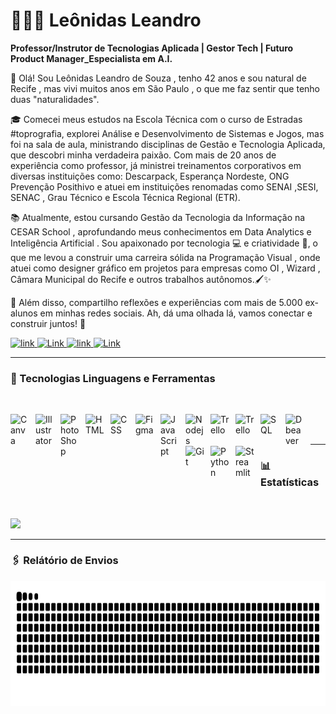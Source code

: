 # 👩🏻‍💻 Leônidas Leandro

**Professor/Instrutor de Tecnologias Aplicada | Gestor Tech | Futuro Product Manager_Especialista em A.I.**

👋 Olá! Sou Leônidas Leandro de Souza , tenho 42 anos e sou natural de Recife , mas vivi muitos anos em São Paulo , o que me faz sentir que tenho duas "naturalidades". 

🎓 Comecei meus estudos na Escola Técnica com o curso de Estradas #toprografia, explorei Análise e Desenvolvimento de Sistemas e Jogos, mas foi na sala de aula, ministrando disciplinas de Gestão e Tecnologia Aplicada, que descobri minha verdadeira paixão. Com mais de 20 anos de experiência como professor, já ministrei treinamentos corporativos em diversas instituições como: Descarpack, Esperança Nordeste, ONG Prevenção Posithivo e atuei em instituições renomadas como SENAI ,SESI, SENAC , Grau Técnico e Escola Técnica Regional (ETR).

📚 Atualmente, estou cursando Gestão da Tecnologia da Informação na CESAR School , aprofundando meus conhecimentos em Data Analytics e Inteligência Artificial . Sou apaixonado por tecnologia 💻 e criatividade 🎨, o que me levou a construir uma carreira sólida na Programação Visual , onde atuei como designer gráfico em projetos para empresas como OI , Wizard , Câmara Municipal do Recife e outros trabalhos autônomos.🖌️✨

🌟 Além disso, compartilho reflexões e experiências com mais de 5.000 ex-alunos em minhas redes sociais. Ah, dá uma olhada lá, vamos conectar e construir juntos! 🚀

<p align="left">
    <a href="https://www.linkedin.com/in/leonidasprof/">
        <img 
            alt="link" 
            title="Me siga no Linkedin" 
            src="https://img.shields.io/static/v1?message=LinkedIn&logo=linkedin&label=&color=0077B5&logoColor=white&labelColor=&style=for-the-badge" height="35" alt="linkedin logo"
        />
    </a>
     <a href="https://www.instagram.com/prof.tenebroso/">
        <img 
            alt="Link" 
            title="Me siga no Instagram" 
            src="https://img.shields.io/static/v1?message=Instagram&logo=instagram&label=&color=E4405F&logoColor=white&labelColor=&style=for-the-badge" height="35" alt="instagram logo"
        />
    </a>
     <a href="https://www.facebook.com/ProfessorTenebroso/">
        <img 
            alt="link" 
            title="Me siga no Facebook" 
            src="https://img.shields.io/static/v1?message=FaceBook&logo=facebook&label=&color=0077B5&logoColor=white&labelColor=&style=for-the-badge" height="35" alt="facebook logo"
        />
    </a>
     <a href="mailto:leonidasls@gmail.com". target="_blank" rel="noopener noreferre">
        <img 
            alt="Link" 
            title="E-mail" 
            src="https://img.shields.io/static/v1?message=Gmail&logo=gmail&label=&color=D14836&logoColor=white&labelColor=&style=for-the-badge" height="35" alt="gmail logo"
        />
    </a>
</p>

---

### 🤖 Tecnologias Linguagens e Ferramentas

<br/>

<img 
    align="left" 
    alt="Canva" 
    title="Canva"
    width="30px" 
    style="padding-right: 10px;" 
    src="https://cdn.jsdelivr.net/gh/devicons/devicon@latest/icons/canva/canva-original.svg"  
/>
<img 
    align="left" 
    alt="Illustrator" 
    title="Illustator"
    width="30px" 
    style="padding-right: 10px;" 
    src="https://cdn.jsdelivr.net/gh/devicons/devicon@latest/icons/illustrator/illustrator-plain.svg"  
/>
<img 
    align="left" 
    alt="PhotoShop" 
    title="PhotoShop"
    width="30px" 
    style="padding-right: 10px;" 
    src="https://cdn.jsdelivr.net/gh/devicons/devicon@latest/icons/photoshop/photoshop-original.svg" 
/>
<img 
    align="left" 
    alt="HTML"
    title="HTML" 
    width="30px" 
    style="padding-right: 10px;" 
    src="https://cdn.jsdelivr.net/gh/devicons/devicon@latest/icons/html5/html5-original.svg" 
/>
<img 
    align="left" 
    alt="CSS" 
    title="CSS"
    width="30px" 
    style="padding-right: 10px;" 
    src="https://cdn.jsdelivr.net/gh/devicons/devicon@latest/icons/css3/css3-original.svg" 
/>
<img 
    align="left" 
    alt="Figma" 
    title="Figma"
    width="30px" 
    style="padding-right: 10px;" 
    src="https://cdn.jsdelivr.net/gh/devicons/devicon@latest/icons/figma/figma-original.svg" 
/>
<img 
    align="left" 
    alt="JavaScript" 
    title="JavaScript"
    width="30px" 
    style="padding-right: 10px;" 
    src="https://cdn.jsdelivr.net/gh/devicons/devicon@latest/icons/javascript/javascript-original.svg" 
/>
<img 
    align="left" 
    alt="Nodejs" 
    title="Nodejs"
    width="30px" 
    style="padding-right: 10px;" 
    src="https://cdn.jsdelivr.net/gh/devicons/devicon@latest/icons/nodejs/nodejs-plain.svg" 
/>
<img 
    align="left" 
    alt="Trello" 
    title="Trello"
    width="30px" 
    style="padding-right: 10px;" 
    src="https://cdn.jsdelivr.net/gh/devicons/devicon@latest/icons/trello/trello-original.svg" 
/>
<img 
    align="left" 
    alt="Trello" 
    title="Trello"
    width="30px" 
    style="padding-right: 10px;" 
    src="https://cdn.jsdelivr.net/gh/devicons/devicon@latest/icons/jira/jira-original.svg" 
/>
<img 
    align="left" 
    alt="SQL" 
    title="SQL"
    width="30px" 
    style="padding-right: 10px;" 
    src="https://cdn.jsdelivr.net/gh/devicons/devicon@latest/icons/azuresqldatabase/azuresqldatabase-original.svg" 
/>
<img 
    align="left" 
    alt="Dbeaver" 
    title="Dbeaver"
    width="30px" 
    style="padding-right: 10px;" 
    src="https://cdn.jsdelivr.net/gh/devicons/devicon@latest/icons/dbeaver/dbeaver-original.svg" 
/>
<img 
    align="left" 
    alt="Git" 
    title="Git"
    width="30px" 
    style="padding-right: 10px;" 
    src="https://cdn.jsdelivr.net/gh/devicons/devicon@latest/icons/git/git-original.svg" 
/>
<img 
    align="left" 
    alt="Python" 
    title="Python"
    width="30px" 
    style="padding-right: 10px;" 
    src="https://cdn.jsdelivr.net/gh/devicons/devicon@latest/icons/python/python-original.svg" 
/>
<img 
    align="left" 
    alt="Streamlit" 
    title="Streamlit"
    width="30px" 
    style="padding-right: 10px;" 
    src="https://cdn.jsdelivr.net/gh/devicons/devicon@latest/icons/streamlit/streamlit-original.svg" 
/>
<p>

<br/>
<br/>


---

### 📊 Estatísticas                                                      

<br/>

<img 
      height="200" 
      src="https://github-readme-stats.vercel.app/api/top-langs/?username=leonidasprof&theme=tokyonight&layout=compact&custom_title=Tecnologias&langs_count=8" 
  />

---

### 🖇️ Relátório de Envios

<img 
    height="200" 
src="https://raw.githubusercontent.com/leonidasprof/leonidasprof/output/snake.svg" alt="Snake animation" 
 />


###
